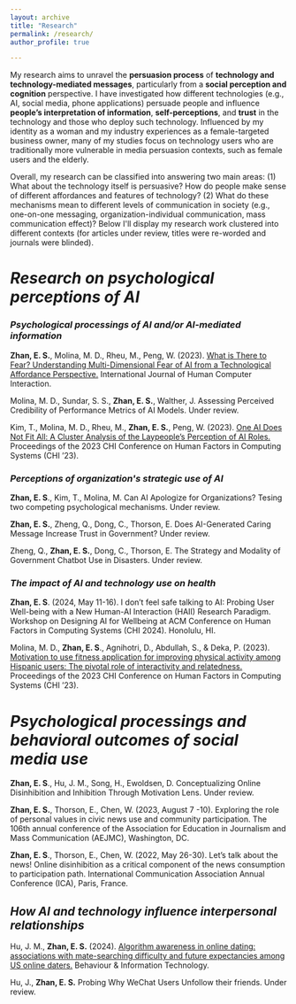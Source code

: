 ```yaml
---
layout: archive
title: "Research"
permalink: /research/
author_profile: true

---
```



My research aims to unravel the **persuasion process** of **technology and technology-mediated messages**, particularly from a **social perception and cognition** perspective. I have investigated how different technologies (e.g., AI, social media, phone applications) persuade people and influence **people’s interpretation of information**, **self-perceptions**, and **trust** in the technology and those who deploy such technology. Influenced by my identity as a woman and my industry experiences as a female-targeted business owner, many of my studies focus on technology users who are traditionally more vulnerable in media persuasion contexts, such as female users and the elderly. 

Overall, my research can be classified into answering two main areas: (1) What about the technology itself is persuasive? How do people make sense of different affordances and features of technology? (2) What do these mechanisms mean to different levels of communication in society (e.g., one-on-one messaging, organization-individual communication, mass communication effect)? Below I'll display my research work clustered into different contexts (for articles under review, titles were re-worded and journals were blinded).

# _Research on psychological perceptions of AI_
### _Psychological processings of AI and/or AI-mediated information_
**Zhan, E. S.**, Molina, M. D., Rheu, M., Peng, W. (2023). [What is There to Fear? Understanding Multi-Dimensional Fear of AI from a Technological Affordance Perspective.](https://www.tandfonline.com/doi/full/10.1080/10447318.2023.2261731) International Journal of Human Computer Interaction. 

Molina, M. D., Sundar, S. S., **Zhan, E. S.**, Walther, J. Assessing Perceived Credibility of Performance Metrics of AI Models. Under review.

Kim, T., Molina, M. D., Rheu, M., **Zhan, E. S.**, Peng, W. (2023). [One AI Does Not Fit All: A Cluster Analysis of the Laypeople’s Perception of AI Roles.](https://dl.acm.org/doi/abs/10.1145/3544548.3581340) Proceedings of the 2023 CHI Conference on Human Factors in Computing Systems (CHI ’23).


### _Perceptions of organization's strategic use of AI_
**Zhan, E. S**., Kim, T., Molina, M. Can AI Apologize for Organizations? Tesing two competing psychological mechanisms. Under review.

**Zhan, E. S.**, Zheng, Q., Dong, C., Thorson, E. Does AI-Generated Caring Message Increase Trust in Government? Under review.

Zheng, Q., **Zhan, E. S.**, Dong, C., Thorson, E. The Strategy and Modality of Government Chatbot Use in Disasters. Under review.

### _The impact of AI and technology use on health_
**Zhan, E. S**. (2024, May 11-16). I don’t feel safe talking to AI: Probing User Well-being with a New Human-AI Interaction (HAII) Research Paradigm. Workshop on Designing AI for Wellbeing at ACM Conference on Human Factors in Computing Systems (CHI 2024). Honolulu, HI.

Molina, M. D., **Zhan, E. S**., Agnihotri, D., Abdullah, S., & Deka, P. (2023). [Motivation to use fitness application for improving physical activity among Hispanic users: The pivotal role of interactivity and relatedness.](https://dl.acm.org/doi/10.1145/3544548.3581200) Proceedings of the 2023 CHI Conference on Human Factors in Computing Systems (CHI ’23).


# _Psychological processings and behavioral outcomes of social media use_
**Zhan, E. S**., Hu, J. M., Song, H., Ewoldsen, D. Conceptualizing Online Disinhibition and Inhibition Through Motivation Lens. Under review.

**Zhan, E. S.**, Thorson, E., Chen, W. (2023, August 7 -10). Exploring the role of personal values in civic news use and community participation. The 106th annual conference of the Association for Education in Journalism and Mass Communication (AEJMC), Washington, DC.

**Zhan, E. S**., Thorson, E., Chen, W. (2022, May 26-30). Let’s talk about the news! Online disinhibition as a critical component of the news consumption to participation path. International Communication Association Annual Conference (ICA), Paris, France.

## _How AI and technology influence interpersonal relationships_
Hu, J. M., **Zhan, E. S.** (2024). [Algorithm awareness in online dating: associations with mate-searching difficulty and future expectancies among US online daters.](https://www.tandfonline.com/doi/full/10.1080/0144929X.2023.2299297) Behaviour & Information Technology. 

Hu, J., **Zhan, E. S.** Probing Why WeChat Users Unfollow their friends. Under review.




